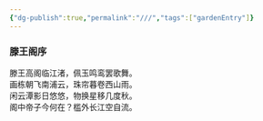 ```yaml
---
{"dg-publish":true,"permalink":"///","tags":["gardenEntry"]}
---
```


### 滕王阁序
滕王高阁临江渚，佩玉鸣鸾罢歌舞。  
画栋朝飞南浦云，珠帘暮卷西山雨。  
闲云潭影日悠悠，物换星移几度秋。  
阁中帝子今何在？槛外长江空自流。